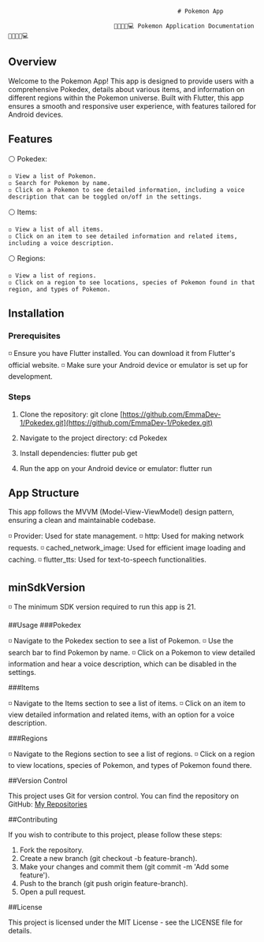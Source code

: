                                                     # Pokemon App
                                                    
                                  📱🐱‍👤🐉💻 Pokemon Application Documentation 📱🐱‍👤🐉💻
                                  
## Overview

Welcome to the Pokemon App! This app is designed to provide users with a comprehensive Pokedex, details about various items, 
and information on different regions within the Pokemon universe. Built with Flutter, this app ensures a smooth and responsive user 
experience, with features tailored for Android devices.

## Features

⚪ Pokedex:

    ◽ View a list of Pokemon.
    ◽ Search for Pokemon by name.
    ◽ Click on a Pokemon to see detailed information, including a voice description that can be toggled on/off in the settings.

⚪ Items:

    ◽ View a list of all items.
    ◽ Click on an item to see detailed information and related items, including a voice description.
    
⚪ Regions:

    ◽ View a list of regions.
    ◽ Click on a region to see locations, species of Pokemon found in that region, and types of Pokemon.


## Installation

### Prerequisites

◽ Ensure you have Flutter installed. You can download it from Flutter's official website.
◽ Make sure your Android device or emulator is set up for development.

### Steps

1. Clone the repository:
   git clone [https://github.com/EmmaDev-1/Pokedex.git](https://github.com/EmmaDev-1/Pokedex.git)
   
2. Navigate to the project directory:
  cd Pokedex

3. Install dependencies:
  flutter pub get

4. Run the app on your Android device or emulator:
     flutter run


## App Structure

This app follows the MVVM (Model-View-ViewModel) design pattern, ensuring a clean and maintainable codebase.

◽ Provider: Used for state management.
◽ http: Used for making network requests.
◽ cached_network_image: Used for efficient image loading and caching.
◽ flutter_tts: Used for text-to-speech functionalities.


## minSdkVersion

◽ The minimum SDK version required to run this app is 21.


##Usage
###Pokedex

◽ Navigate to the Pokedex section to see a list of Pokemon.
◽ Use the search bar to find Pokemon by name.
◽ Click on a Pokemon to view detailed information and hear a voice description, which can be disabled in the settings.

###Items

◽ Navigate to the Items section to see a list of items.
◽ Click on an item to view detailed information and related items, with an option for a voice description.

###Regions

◽ Navigate to the Regions section to see a list of regions.
◽ Click on a region to view locations, species of Pokemon, and types of Pokemon found there.


##Version Control

This project uses Git for version control. You can find the repository on GitHub: [My Repositories](https://github.com/EmmaDev-1?tab=repositories)


##Contributing

If you wish to contribute to this project, please follow these steps:

1. Fork the repository.
2. Create a new branch (git checkout -b feature-branch).
3. Make your changes and commit them (git commit -m 'Add some feature').
4. Push to the branch (git push origin feature-branch).
5. Open a pull request.

##License

This project is licensed under the MIT License - see the LICENSE file for details.
